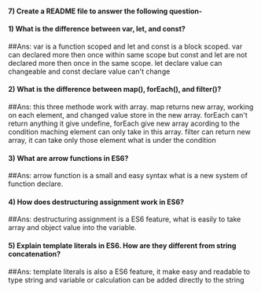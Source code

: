 #### 7) Create a README file to answer the following question-

#### 1) What is the difference between var, let, and const?

##Ans: var is a function scoped and let and const is a block scoped. var can declared more then once within same scope but const and let are not declared more then once in the same scope. let declare value can changeable and const declare value can't change

#### 2) What is the difference between map(), forEach(), and filter()? 

##Ans: this three methode work with array. map returns new array, working on each element, and changed value store in the new array. forEach can't return anything it give undefine, forEach give new array acording to the condition maching element can only take  in this array. filter can return new array, it can take only those element what is  under the condition 

#### 3) What are arrow functions in ES6?

##Ans: arrow function is a small and easy syntax what is a new system of function declare.

#### 4) How does destructuring assignment work in ES6?

##Ans: destructuring assignment is a ES6 feature, what is easily to take array and object value into the variable.

#### 5) Explain template literals in ES6. How are they different from string concatenation?

##Ans: template literals is also a ES6 feature, it make easy and readable to type string and variable or calculation can be added directly to the string    